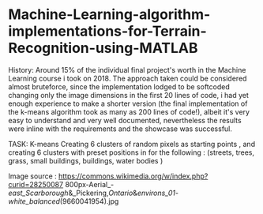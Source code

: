 # Machine-Learning-algorithm-implementations-for-Terrain-Recognition-using-MATLAB
History:
Around 15% of the individual final project's worth in the Machine Learning course i took on 2018. The approach taken 
could be considered almost bruteforce, since the implementation lodged to be softcoded changing only the image dimensions in the first 20 lines of code, i had yet enough experience to make a shorter version (the final implementation of the k-means algorithm took as many as 200 lines of code!), albeit it's very easy to understand and very well documented, nevertheless the results were inline with the requirements and the showcase was successful. 

TASK: K-means
Creating 6 clusters of random pixels as starting points , and creating 6 clusters with preset positions in for the following : (streets, trees, grass, small buildings, buildings, water bodies )

Image source : https://commons.wikimedia.org/w/index.php?curid=28250087
800px-Aerial_-_east_Scarborough_&_Pickering,_Ontario_&_environs_01_-_white_balanced_(9660041954).jpg
